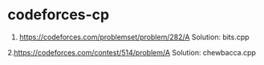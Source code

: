 # codeforces-cp

1. https://codeforces.com/problemset/problem/282/A
Solution: bits.cpp

2.https://codeforces.com/contest/514/problem/A
Solution: chewbacca.cpp
